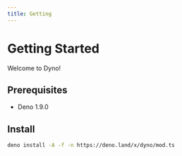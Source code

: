 ```yaml
---
title: Getting
---
```


# Getting Started

Welcome to Dyno!

## Prerequisites

- Deno 1.9.0

## Install

```bash
deno install -A -f -n https://deno.land/x/dyno/mod.ts
```
